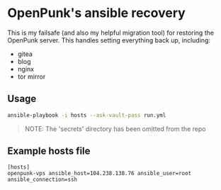 # OpenPunk's ansible recovery

This is my failsafe (and also my helpful migration tool) for restoring the OpenPunk server. This handles setting everything back up, including:

- gitea
- blog
- nginx
- tor mirror

## Usage

```sh
ansible-playbook -i hosts --ask-vault-pass run.yml
```
> NOTE: The 'secrets' directory has been omitted from the repo

## Example hosts file

```
[hosts]
openpunk-vps ansible_host=104.238.138.76 ansible_user=root ansible_connection=ssh
```